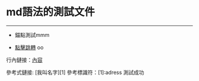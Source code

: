 # md語法的測試文件
---
* 錨點測試<span id="jump">mmm</span>

* [點擊跳轉](#jump)
oo


行內鏈接：[內容](address)  

參考式鏈接: [我叫名字][1]
參考標識符：[1]:adress
測試成功
